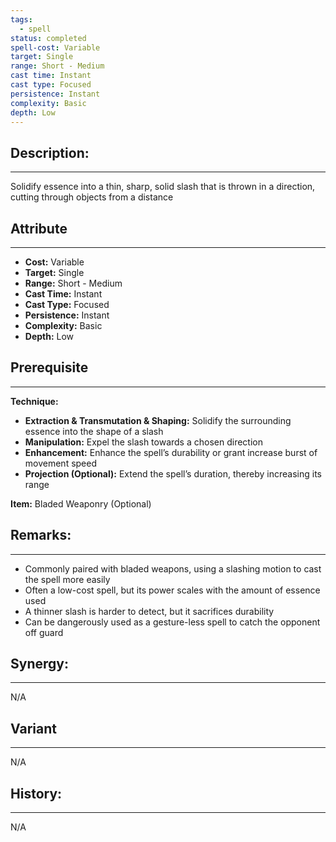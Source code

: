 ```yaml
---
tags:
  - spell
status: completed
spell-cost: Variable
target: Single
range: Short - Medium
cast time: Instant
cast type: Focused
persistence: Instant
complexity: Basic
depth: Low
---
```

## Description:  
---  
Solidify essence into a thin, sharp, solid slash that is thrown in a direction, cutting through objects from a distance  
  
## Attribute  
___  
- __Cost:__ Variable  
- __Target:__ Single  
- __Range:__ Short - Medium  
- __Cast Time:__ Instant  
- __Cast Type:__ Focused  
- __Persistence:__ Instant  
- __Complexity:__ Basic  
- __Depth:__ Low  
  
## Prerequisite  
___  
  
__Technique:__  
  
- __Extraction & Transmutation & Shaping:__ Solidify the surrounding essence into the shape of a slash  
- __Manipulation:__ Expel the slash towards a chosen direction  
- __Enhancement:__ Enhance the spell’s durability or grant increase burst of movement speed  
- __Projection (Optional):__ Extend the spell’s duration, thereby increasing its range  
  
__Item:__ Bladed Weaponry (Optional)  
  
## Remarks:  
___  
- Commonly paired with bladed weapons, using a slashing motion to cast the spell more easily  
- Often a low-cost spell, but its power scales with the amount of essence used  
- A thinner slash is harder to detect, but it sacrifices durability  
- Can be dangerously used as a gesture-less spell to catch the opponent off guard  
  
## Synergy:  
___  
N/A  
  
## Variant  
___  
N/A  
  
## History:  
___  
N/A